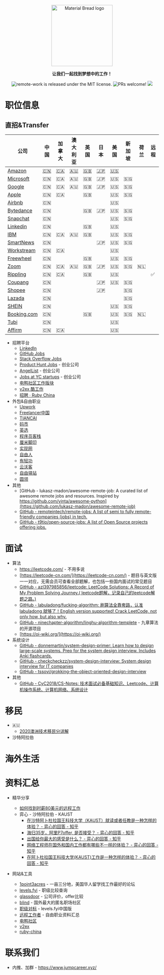 <p align="center">
  <img width="200" src="https://user-images.githubusercontent.com/104236542/166746999-23de3a50-30ad-4dc4-bbed-6ddcc9ddcd82.jpg" alt="Material Bread logo" align="center">
</p>

<p align="center">
  <b align="center" >让我们一起找到梦想中的工作！</b>
</p>
<p align="center">
  <a>
    <img src="https://img.shields.io/badge/license-MIT-blue.svg" alt="remote-work is released under the MIT license." />
  </a>
  <a>
    <img src="https://img.shields.io/badge/PRs-welcome-brightgreen.svg" alt="PRs welcome!" />
  </a>
  <a>
    <img src="https://img.shields.io/badge/license-CC--4.0--BY--NC--SA-lightgrey" />
  </a>
</p>

# 职位信息

## 直招&Transfer

| 公司                                                                                              | 中国                                                                                                                                                                | 加拿大                                                                                                                                                                | 澳大利亚                                                                                                                                                                  | 英国                                                                                                                                                             | 日本                                                                                                                                                                 | 美国                                                                                                                                                                 | 新加坡  | 荷兰   | 远程  | 其他                                                                                                                                                                 |
| ----------------------------------------------------------------------------------------------- | ----------------------------------------------------------------------------------------------------------------------------------------------------------------- | ------------------------------------------------------------------------------------------------------------------------------------------------------------------ | --------------------------------------------------------------------------------------------------------------------------------------------------------------------- | -------------------------------------------------------------------------------------------------------------------------------------------------------------- | ------------------------------------------------------------------------------------------------------------------------------------------------------------------ | ------------------------------------------------------------------------------------------------------------------------------------------------------------------ | ---- | ---- | --- | ------------------------------------------------------------------------------------------------------------------------------------------------------------------ |
| [Amazon](https://www.amazon.jobs/zh/)                                                           | [🇨🇳](https://www.amazon.jobs/zh/search?base_query=&loc_query=China&latitude=&longitude=&loc_group_id=&invalid_location=false&country=CHN&city=&region=&county=) | [🇨🇦](https://www.amazon.jobs/zh/search?base_query=&loc_query=Canada&latitude=&longitude=&loc_group_id=&invalid_location=false&country=CAN&city=&region=&county=) | [🇦🇺](https://www.amazon.jobs/zh/search?base_query=&loc_query=Australia&latitude=&longitude=&loc_group_id=&invalid_location=false&country=AUS&city=&region=&county=) | [🇬🇧](https://www.amazon.jobs/zh/search?base_query=&loc_query=UK&latitude=&longitude=&loc_group_id=&invalid_location=false&country=GBR&city=&region=&county=) | [🇯🇵](https://www.amazon.jobs/zh/search?base_query=&loc_query=Canada&latitude=&longitude=&loc_group_id=&invalid_location=false&country=JPN&city=&region=&county=) | [🇺🇸](https://www.amazon.jobs/zh/search?base_query=&loc_query=Canada&latitude=&longitude=&loc_group_id=&invalid_location=false&country=USA&city=&region=&county=) |      |      |     | [🇱🇺](https://www.amazon.jobs/zh/search?base_query=&loc_query=Canada&latitude=&longitude=&loc_group_id=&invalid_location=false&country=LUX&city=&region=&county=) |
| [Microsoft](https://careers.microsoft.com/professionals/us/en/search-results)                   | 🇨🇳                                                                                                                                                              | 🇨🇦                                                                                                                                                               | 🇦🇺                                                                                                                                                                  | 🇬🇧                                                                                                                                                           | 🇯🇵                                                                                                                                                               | 🇺🇸                                                                                                                                                               | 🇸🇬 |      |     |                                                                                                                                                                    |
| [Google](https://careers.google.com)                                                            | 🇨🇳                                                                                                                                                              | 🇨🇦                                                                                                                                                               | 🇦🇺                                                                                                                                                                  | 🇬🇧                                                                                                                                                           | 🇯🇵                                                                                                                                                               | 🇺🇸                                                                                                                                                               | 🇸🇬 |      |     |                                                                                                                                                                    |
| [Apple](https://www.apple.com/careers/choose-country-region.html)                               | 🇨🇳                                                                                                                                                              | 🇨🇦                                                                                                                                                               |                                                                                                                                                                       | 🇬🇧                                                                                                                                                           |                                                                                                                                                                    | 🇺🇸                                                                                                                                                               | 🇸🇬 |      |     |                                                                                                                                                                    |
| [Airbnb](https://careers.airbnb.com/positions/)                                                 | 🇨🇳                                                                                                                                                              |                                                                                                                                                                    |                                                                                                                                                                       |                                                                                                                                                                |                                                                                                                                                                    | 🇺🇸                                                                                                                                                               |      |      |     |                                                                                                                                                                    |
| [Bytedance](https://jobs.bytedance.com/en/footprint)                                            | 🇨🇳                                                                                                                                                              |                                                                                                                                                                    |                                                                                                                                                                       | 🇬🇧                                                                                                                                                           | 🇯🇵                                                                                                                                                               | 🇺🇸                                                                                                                                                               | 🇸🇬 |      |     |                                                                                                                                                                    |
| [Snapchat](https://snap.com/en-US/jobs)                                                         | 🇨🇳                                                                                                                                                              |                                                                                                                                                                    |                                                                                                                                                                       |                                                                                                                                                                |                                                                                                                                                                    | 🇺🇸                                                                                                                                                               | 🇸🇬 |      |     |                                                                                                                                                                    |
| [Linkedin](https://careers.linkedin.com/)                                                       | 🇨🇳                                                                                                                                                              |                                                                                                                                                                    |                                                                                                                                                                       | 🇬🇧                                                                                                                                                           |                                                                                                                                                                    | 🇺🇸                                                                                                                                                               |      |      |     | [🇮🇪](https://en.wikipedia.org/wiki/Ireland)                                                                                                                      |
| [IBM](https://www.ibm.com/employment/#jobs)                                                     | 🇨🇳                                                                                                                                                              | 🇨🇦                                                                                                                                                               | 🇦🇺                                                                                                                                                                  | 🇬🇧                                                                                                                                                           |                                                                                                                                                                    | 🇺🇸                                                                                                                                                               | 🇸🇬 |      |     |                                                                                                                                                                    |
| [SmartNews](https://careers.smartnews.com/jobs/)                                                | 🇨🇳                                                                                                                                                              |                                                                                                                                                                    |                                                                                                                                                                       |                                                                                                                                                                | 🇯🇵                                                                                                                                                               | 🇺🇸                                                                                                                                                               | 🇸🇬 |      |     |                                                                                                                                                                    |
| [Workstream](https://careers.workstream.us/)                                                    | 🇨🇳                                                                                                                                                              | 🇨🇦                                                                                                                                                               |                                                                                                                                                                       |                                                                                                                                                                |                                                                                                                                                                    | 🇺🇸                                                                                                                                                               |      |      |     |                                                                                                                                                                    |
| [Freewheel](https://comcast.jibeapply.com/main/jobs?keywords=freewheel&sortBy=relevance&page=1) | 🇨🇳                                                                                                                                                              |                                                                                                                                                                    |                                                                                                                                                                       | 🇬🇧                                                                                                                                                           |                                                                                                                                                                    | 🇺🇸                                                                                                                                                               | 🇸🇬 |      |     |                                                                                                                                                                    |
| [Zoom](https://careers.zoom.us/jobs/search?page=1&query=)                                       | 🇨🇳                                                                                                                                                              | 🇨🇦                                                                                                                                                               | 🇦🇺                                                                                                                                                                  | 🇬🇧                                                                                                                                                           | 🇯🇵                                                                                                                                                               | 🇺🇸                                                                                                                                                               | 🇸🇬 | 🇳🇱 |     |                                                                                                                                                                    |
| [Rippling](https://www.rippling.com/careers/open-roles)                                         | 🇨🇳                                                                                                                                                              | 🇨🇦                                                                                                                                                               |                                                                                                                                                                       | 🇬🇧                                                                                                                                                           |                                                                                                                                                                    | 🇺🇸                                                                                                                                                               |      |      | ✅   |                                                                                                                                                                    |
| [Coupang](https://www.coupang.jobs/en/jobs/)                                                    | 🇨🇳                                                                                                                                                              |                                                                                                                                                                    |                                                                                                                                                                       |                                                                                                                                                                | 🇯🇵                                                                                                                                                               | 🇺🇸                                                                                                                                                               | 🇸🇬 |      |     | 🇰🇷                                                                                                                                                               |
| [Shopee](https://careers.shopee.sg/jobs)                                                        | 🇨🇳                                                                                                                                                              |                                                                                                                                                                    |                                                                                                                                                                       |                                                                                                                                                                | 🇯🇵                                                                                                                                                               |                                                                                                                                                                    | 🇸🇬 |      |     | 🇰🇷                                                                                                                                                               |
| [Lazada](https://www.lazada.com/en/careers/job-search/?category=)                               | 🇨🇳                                                                                                                                                              |                                                                                                                                                                    |                                                                                                                                                                       |                                                                                                                                                                |                                                                                                                                                                    |                                                                                                                                                                    | 🇸🇬 |      |     |                                                                                                                                                                    |
| [SHEIN](https://talent.sheincorp.cn/#/)                                                         | 🇨🇳                                                                                                                                                              |                                                                                                                                                                    |                                                                                                                                                                       |                                                                                                                                                                |                                                                                                                                                                    | 🇺🇸                                                                                                                                                               | 🇸🇬 |      |     |                                                                                                                                                                    |
| [Booking.com](https://jobs.booking.com/careers)                                                 | 🇨🇳                                                                                                                                                              |                                                                                                                                                                    |                                                                                                                                                                       | 🇬🇧                                                                                                                                                           |                                                                                                                                                                    | 🇺🇸                                                                                                                                                               | 🇸🇬 | 🇳🇱 |     |                                                                                                                                                                    |
| [Tubi](https://corporate.tubitv.com/company/careers/)                                           | 🇨🇳                                                                                                                                                              |                                                                                                                                                                    |                                                                                                                                                                       |                                                                                                                                                                |                                                                                                                                                                    | 🇺🇸                                                                                                                                                               |      |      |     |                                                                                                                                                                    |
| [Affirm](https://www.affirm.com/careers#openings)                                               | 🇨🇳                                                                                                                                                              | 🇨🇦                                                                                                                                                               |                                                                                                                                                                       |                                                                                                                                                                |                                                                                                                                                                    | 🇺🇸                                                                                                                                                               |      |      |     |                                                                                                                                                                    |

- 招聘平台
  - [LinkedIn](https://www.linkedin.com/)
  - [GitHub Jobs](https://jobs.github.com/)
  - [Stack Overflow Jobs](https://stackoverflow.com/jobs)
  - [Product Hunt Jobs](https://www.producthunt.com/jobs) - 创业公司
  - [AngelList](https://angel.co/) - 创业公司
  - [Jobs at YC startups](https://news.ycombinator.com/jobs) - 创业公司
  - [电鸭社区工作版块](https://eleduck.com/categories/22)
  - [v2ex 酷工作](https://www.v2ex.com/?tab=jobs)
  - [招聘 · Ruby China](https://ruby-china.org/jobs)
- 外包&自由职业
  - [Upwork](https://www.upwork.com/)
  - [Freelancer中国](https://www.freelancer.cn/)  
  - [TIANCAI](https://tiancai.pro/)  
  - [码市](https://mart.coding.net/)  
  - [英选](https://www.yingxuan.io/)  
  - [程序员客栈](https://www.proginn.com/)  
  - [厘米脚印](http://www.limijiaoyin.com/)  
  - [实现网](http://shixian.com/)  
  - [自由人](http://www.freemancn.com/)  
  - [有轻功](http://www.youqinggong.com/)  
  - [云沃客](https://www.clouderwork.com/)  
  - [自由驿站](https://ziyouyizhan.com/)  
  - [圆领](https://www.yuanling.com/)  
- 其他
  - [GitHub - lukasz-madon/awesome-remote-job: A curated list of awesome remote jobs and resources. Inspired by https://github.com/vinta/awesome-python](https://github.com/lukasz-madon/awesome-remote-job)
  - [GitHub - remoteintech/remote-jobs: A list of semi to fully remote-friendly companies (jobs) in tech.](https://github.com/remoteintech/remote-jobs)
  - [GitHub - t9tio/open-source-jobs: A list of Open Source projects offering jobs.](https://github.com/t9tio/open-source-jobs)

# 面试

* 算法
  * https://leetcode.com/ - 不用多说
  * [https://leetcode-cn.com/](https://leetcode-cn.com/) - 题目与英文版一一对应，无需会员可查看全部题解，也包括一些国内面试的常见题目
  * [GitHub - azl397985856/leetcode: LeetCode Solutions: A Record of My Problem Solving Journey.( leetcode题解，记录自己的leetcode解题之路。)](https://github.com/azl397985856/leetcode)
  * [GitHub - labuladong/fucking-algorithm: 刷算法全靠套路，认准 labuladong 就够了！English version supported! Crack LeetCode, not only how, but also why.](https://github.com/labuladong/fucking-algorithm)
  * [GitHub - ninechapter-algorithm/linghu-algorithm-templete](https://github.com/ninechapter-algorithm/linghu-algorithm-templete) - 九章算法的开源项目
  * [https://oi-wiki.org/](https://oi-wiki.org/)
* 系统设计
  * [GitHub - donnemartin/system-design-primer: Learn how to design large-scale systems. Prep for the system design interview. Includes Anki flashcards.](https://github.com/donnemartin/system-design-primer)
  * [GitHub - checkcheckzz/system-design-interview: System design interview for IT companies](https://github.com/checkcheckzz/system-design-interview)
  * [GitHub - tssovi/grokking-the-object-oriented-design-interview](https://github.com/tssovi/grokking-the-object-oriented-design-interview)
* 其他
  * [GitHub - CyC2018/CS-Notes: 技术面试必备基础知识、Leetcode、计算机操作系统、计算机网络、系统设计](https://github.com/CyC2018/CS-Notes)

# 移民

- 🇦🇺
  - [2020澳洲技术移民分详解](https://zhuanlan.zhihu.com/p/39336962)
- 沙特阿拉伯

# 海外生活

# 资料汇总

- 精华分享
  
  - [如何找到时薪80美元的远程工作](https://geekplux.com/posts/how-to-get-jobs-pay-80-dollars-per-hour-1)
  - 弈心 - 沙特阿拉伯 - KAUST
    - [在沙特阿卜杜拉国王科技大学（KAUST）就读或者任教是一种怎样的体验？ - 弈心的回答 - 知乎](https://www.zhihu.com/question/33274986/answer/188049916)
    - [海归35岁，阿里P7offer, 是否接受？ - 弈心的回答 - 知乎](https://www.zhihu.com/question/397605632/answer/2424524835)
    - [出国给你最大的感受是什么？ - 弈心的回答 - 知乎](https://www.zhihu.com/question/30215562/answer/2153979578)
    - [网络工程师在国外和国内工作都有哪些不一样的体验？ - 弈心的回答 - 知乎](https://www.zhihu.com/question/339990110/answer/1546431425)
    - [在阿卜杜拉国王科技大学(KAUST)工作是一种怎样的体验？ - 弈心的回答 - 知乎](https://www.zhihu.com/question/319635794/answer/647707571)

- 网站&工具
  
  - [1point3acres](https://www.1point3acres.com/) - 一亩三分地，美国华人留学找工作最好的论坛
  - [levels.fyi](https://www.levels.fyi/) - 职级比较查询
  - [glassdoor](https://www.glassdoor.com/) - 公司评价，offer比较
  - [blind](https://www.teamblind.com/) - 国外最大的匿名职场社区
  - [职级对标](https://duibiao.info/) - levels.fyi中国版
  - [远程工作者](https://www.yuque.com/greatghoul/remote) - 自由职业资料汇总
  - [电鸭社区](https://eleduck.com/)
  - [v2ex ](https://www.v2ex.com/)
  - [ruby-china](https://ruby-china.org)

# 联系我们

- 内推、加群 - https://www.jumpcareer.xyz/
